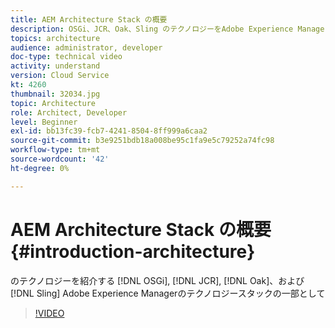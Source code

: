 ```yaml
---
title: AEM Architecture Stack の概要
description: OSGi、JCR、Oak、Sling のテクノロジーをAdobe Experience Managerのテクノロジースタックの一部として紹介します。
topics: architecture
audience: administrator, developer
doc-type: technical video
activity: understand
version: Cloud Service
kt: 4260
thumbnail: 32034.jpg
topic: Architecture
role: Architect, Developer
level: Beginner
exl-id: bb13fc39-fcb7-4241-8504-8ff999a6caa2
source-git-commit: b3e9251bdb18a008be95c1fa9e5c79252a74fc98
workflow-type: tm+mt
source-wordcount: '42'
ht-degree: 0%

---
```


# AEM Architecture Stack の概要 {#introduction-architecture}

のテクノロジーを紹介する [!DNL OSGi], [!DNL JCR], [!DNL Oak]、および [!DNL Sling] Adobe Experience Managerのテクノロジースタックの一部として

>[!VIDEO](https://video.tv.adobe.com/v/32034?quality=12&learn=on)
